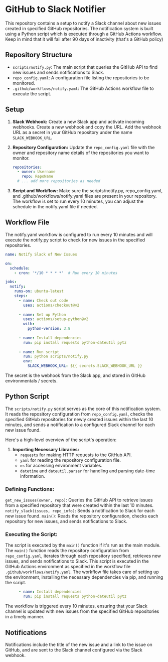 # GitHub to Slack Notifier

This repository contains a setup to notify a Slack channel about new issues created in specified GitHub repositories. The notification system is built using a Python script which is executed through a GitHub Actions workflow. Keep in  mind that it will fail after 90 days of inactivity (that's a GitHub policy)

## Repository Structure

- `scripts/notify.py`: The main script that queries the GitHub API to find new issues and sends notifications to Slack.
- `repo_config.yaml`: A configuration file listing the repositories to be monitored.
- `.github/workflows/notify.yaml`: The GitHub Actions workflow file to execute the script.

## Setup

1. **Slack Webhook:**
   Create a new Slack app and activate incoming webhooks.
   Create a new webhook and copy the URL.
   Add the webhook URL as a secret in your GitHub repository under the name `SLACK_WEBHOOK_URL`.

2. **Repository Configuration:**
   Update the `repo_config.yaml` file with the owner and repository name details of the repositories you want to monitor.
   
   ```yaml
   repositories:
     - owner: Username
       repo: RepoName
     # ... add more repositories as needed
3. **Script and Workflow:**
Make sure the scripts/notify.py, repo_config.yaml, and .github/workflows/notify.yaml files are present in your repository.
The workflow is set to run every 10 minutes, you can adjust the schedule in the notify.yaml file if needed.

## Workflow File
The notify.yaml workflow is configured to run every 10 minutes and will execute the notify.py script to check for new issues in the specified repositories.

```yaml
name: Notify Slack of New Issues

on:
  schedule:
    - cron: '*/10 * * * *'  # Run every 10 minutes

jobs:
  notify:
    runs-on: ubuntu-latest
    steps:
      - name: Check out code
        uses: actions/checkout@v2
      
      - name: Set up Python
        uses: actions/setup-python@v2
        with:
          python-version: 3.8
      
      - name: Install dependencies
        run: pip install requests python-dateutil pytz
      
      - name: Run script
        run: python scripts/notify.py
        env:
          SLACK_WEBHOOK_URL: ${{ secrets.SLACK_WEBHOOK_URL }}
```
The secret is the webhook from the Slack app, and stored in GitHub environmentals / secrets.


## Python Script

The `scripts/notify.py` script serves as the core of this notification system. It reads the repository configuration from `repo_config.yaml`, checks the specified GitHub repositories for newly created issues within the last 10 minutes, and sends a notification to a configured Slack channel for each new issue found.

Here's a high-level overview of the script's operation:

1. **Importing Necessary Libraries:**
    - `requests` for making HTTP requests to the GitHub API.
    - `yaml` for reading the repository configuration file.
    - `os` for accessing environment variables.
    - `datetime` and `dateutil.parser` for handling and parsing date-time information.

### Defining Functions:

`get_new_issues(owner, repo)`: Queries the GitHub API to retrieve issues from a specified repository that were created within the last 10 minutes.
`notify_slack(issues, repo_info)`: Sends a notification to Slack for each new issue found.
`main()`: Reads the repository configuration, checks each repository for new issues, and sends notifications to Slack.


### Executing the Script:

The script is executed by the `main()` function if it's run as the main module.
The `main()` function reads the repository configuration from `repo_config.yaml`, iterates through each repository specified, retrieves new issues, and sends notifications to Slack.
This script is executed in the GitHub Actions environment as specified in the workflow file `.github/workflows/notify.yaml`. The workflow file takes care of setting up the environment, installing the necessary dependencies via pip, and running the script.

```yaml
      - name: Install dependencies
        run: pip install requests python-dateutil pytz
```
The workflow is triggered every 10 minutes, ensuring that your Slack channel is updated with new issues from the specified GitHub repositories in a timely manner.


## Notifications

Notifications include the title of the new issue and a link to the issue on GitHub, and are sent to the Slack channel configured via the Slack webhook.

